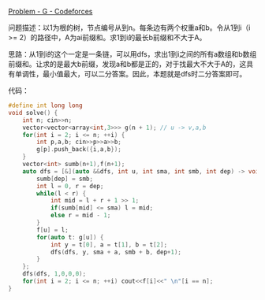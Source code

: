 [Problem - G - Codeforces](https://codeforces.com/contest/1714/problem/G)

问题描述：以1为根的树，节点编号从到n。每条边有两个权重a和b。令从1到i（i >= 2）的路径中，A为ai前缀和。求1到i的最长b前缀和不大于A。

思路：从1到i的这个一定是一条链，可以用dfs，求出1到i之间的所有a数组和b数组前缀和。让求的是最大b前缀，发现a和b都是正的，对于找最大不大于A的，这具有单调性，最小值最大，可以二分答案。因此，本题就是dfs时二分答案即可。

代码：

```cpp
#define int long long
void solve() {
    int n; cin>>n;
    vector<vector<array<int,3>>> g(n + 1); // u -> v,a,b
    for(int i = 2; i <= n; ++i) {
        int p,a,b; cin>>p>>a>>b;
        g[p].push_back({i,a,b});
    }
    vector<int> sumb(n+1),f(n+1);
    auto dfs = [&](auto &&dfs, int u, int sma, int smb, int dep) -> void {
        sumb[dep] = smb;
        int l = 0, r = dep;
        while(l < r) {
            int mid = l + r + 1 >> 1;
            if(sumb[mid] <= sma) l = mid;
            else r = mid - 1; 
        }
        f[u] = l;
        for(auto t: g[u]) {
            int y = t[0], a = t[1], b = t[2];
            dfs(dfs, y, sma + a, smb + b, dep+1);
        }
    };
    dfs(dfs, 1,0,0,0);
    for(int i = 2; i <= n; ++i) cout<<f[i]<<" \n"[i == n];
}
```

